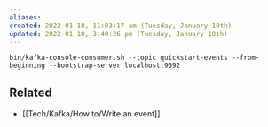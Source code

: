 ```yaml
---
aliases: 
created: 2022-01-18, 11:03:17 am (Tuesday, January 18th)
updated: 2022-01-18, 3:40:26 pm (Tuesday, January 18th)
---
```

`bin/kafka-console-consumer.sh --topic quickstart-events --from-beginning --bootstrap-server localhost:9092`

## Related
- [[Tech/Kafka/How to/Write an event]]